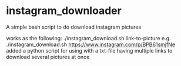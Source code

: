# instagram_downloader
A simple bash script to do download instagram pictures

works as the following: ./instagram_download.sh link-to-picture e.g. ./instagram_download.sh https://www.instagram.com/p/BPB61smjfNe
added a python script for using with a txt-file having multiple links to download several pictures at once
